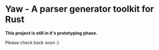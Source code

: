 # Yaw - A parser generator toolkit for Rust

<b>This project is still in it's prototyping phase.</b>

Please check back soon :)
